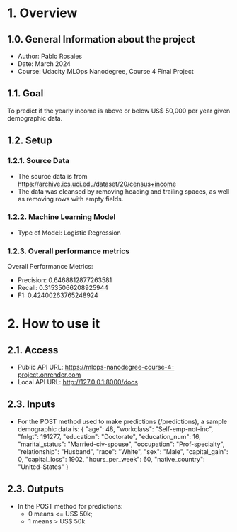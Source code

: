 # 1. Overview

## 1.0. General Information about the project

- Author:  Pablo Rosales
- Date:  March 2024
- Course:  Udacity MLOps Nanodegree, Course 4 Final Project

## 1.1. Goal

To predict if the yearly income is above or below US$ 50,000 per year given demographic data.  

## 1.2. Setup

### 1.2.1. Source Data

- The source data is from https://archive.ics.uci.edu/dataset/20/census+income
- The data was cleansed by removing heading and trailing spaces, as well as removing rows with empty fields.

### 1.2.2. Machine Learning Model

- Type of Model:  Logistic Regression

### 1.2.3. Overall performance metrics

Overall Performance Metrics:

- Precision:  0.6468812877263581
- Recall:  0.31535066208925944
- F1:  0.42400263765248924

# 2. How to use it

## 2.1. Access

- Public API URL:  https://mlops-nanodegree-course-4-project.onrender.com
- Local API URL:  http://127.0.0.1:8000/docs

## 2.3. Inputs

- For the POST method used to make predictions (/predictions), a sample demographic data is:
{
        "age": 48,
        "workclass": "Self-emp-not-inc",
        "fnlgt": 191277,
        "education": "Doctorate",
        "education_num": 16,
        "marital_status": "Married-civ-spouse",
        "occupation": "Prof-specialty",
        "relationship": "Husband",
        "race": "White",
        "sex": "Male",
        "capital_gain": 0,
        "capital_loss": 1902,
        "hours_per_week": 60,
        "native_country": "United-States"
}

## 2.3. Outputs

- In the POST method for predictions:
  - 0 means <= US$ 50k;
  - 1 means > US$ 50k
